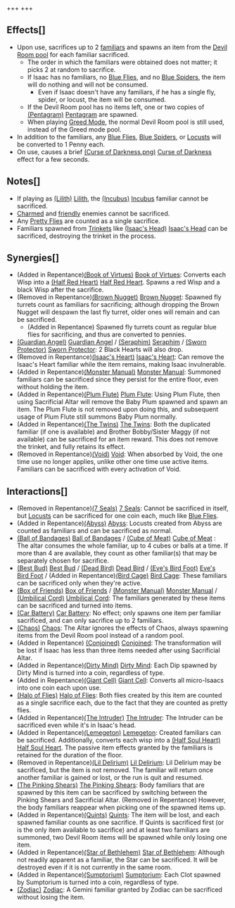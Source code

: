 +++
+++

Effects[]
---------


* Upon use, sacrifices up to 2 [familiars](/wiki/Familiar "Familiar") and spawns an item from the [Devil Room pool](/wiki/Devil_Room_(Item_Pool) "Devil Room (Item Pool)") for each familiar sacrificed.
	+ The order in which the familiars were obtained does not matter; it picks 2 at random to sacrifice.
	+ If Isaac has no familiars, no [Blue Flies](/wiki/Blue_Fly "Blue Fly"), and no [Blue Spiders](/wiki/Blue_Spider "Blue Spider"), the item will do nothing and will not be consumed.
		- Even if Isaac doesn't have any familiars, if he has a single fly, spider, or locust, the item will be consumed.
	+ If the Devil Room pool has no items left, one or two copies of [(Pentagram)](/wiki/Pentagram "Pentagram") [Pentagram](/wiki/Pentagram "Pentagram") are spawned.
	+ When playing [Greed Mode](/wiki/Greed_Mode "Greed Mode"), the normal Devil Room pool is still used, instead of the Greed mode pool.
* In addition to the familiars, any [Blue Flies](/wiki/Blue_Fly "Blue Fly"), [Blue Spiders](/wiki/Blue_Spider "Blue Spider"), or [Locusts](/wiki/Locust "Locust") will be converted to 1 Penny each.
* On use, causes a brief [(Curse of Darkness.png)](https://static.wikia.nocookie.net/bindingofisaacre_gamepedia/images/4/4f/Curse_of_Darkness.png/revision/latest?cb=20211023084927) [Curse of Darkness](/wiki/Curses "Curses") effect for a few seconds.


Notes[]
-------


* If playing as  [(Lilith)](/wiki/Lilith "Lilith") [Lilith](/wiki/Lilith "Lilith"), the [(Incubus)](/wiki/Incubus "Incubus") [Incubus](/wiki/Incubus "Incubus") familiar cannot be sacrificed.
* [Charmed](/wiki/Charm "Charm") and [friendly](/wiki/Friendly "Friendly") enemies cannot be sacrificed.
* Any [Pretty Flies](/wiki/Pretty_Fly "Pretty Fly") are counted as a single sacrifice.
* Familiars spawned from [Trinkets](/wiki/Trinkets "Trinkets") like [(Isaac's Head)](/wiki/Isaac%27s_Head "Isaac's Head") [Isaac's Head](/wiki/Isaac%27s_Head "Isaac's Head") can be sacrificed, destroying the trinket in the process.


Synergies[]
-----------


* (Added in Repentance)[(Book of Virtues)](/wiki/Book_of_Virtues "Book of Virtues") [Book of Virtues](/wiki/Book_of_Virtues "Book of Virtues"): Converts each Wisp into a [(Half Red Heart)](/wiki/Half_Red_Heart "Half Red Heart") [Half Red Heart](/wiki/Half_Red_Heart "Half Red Heart"). Spawns a red Wisp and a black Wisp after the sacrifice.
* (Removed in Repentance)[(Brown Nugget)](/wiki/Brown_Nugget "Brown Nugget") [Brown Nugget](/wiki/Brown_Nugget "Brown Nugget"): Spawned fly turrets count as familiars for sacrificing; although dropping the Brown Nugget will despawn the last fly turret, older ones will remain and can be sacrificed.
	+ (Added in Repentance) Spawned fly turrets count as regular blue flies for sacrificing, and thus are converted to pennies.
* [(Guardian Angel)](/wiki/Guardian_Angel "Guardian Angel") [Guardian Angel](/wiki/Guardian_Angel "Guardian Angel") / [(Seraphim)](/wiki/Seraphim "Seraphim") [Seraphim](/wiki/Seraphim "Seraphim") / [(Sworn Protector)](/wiki/Sworn_Protector "Sworn Protector") [Sworn Protector](/wiki/Sworn_Protector "Sworn Protector"): 2 Black Hearts will also drop.
* (Removed in Repentance)[(Isaac's Heart)](/wiki/Isaac%27s_Heart "Isaac's Heart") [Isaac's Heart](/wiki/Isaac%27s_Heart "Isaac's Heart"): Can remove the Isaac's Heart familiar while the item remains, making Isaac invulnerable.
* (Added in Repentance)[(Monster Manual)](/wiki/Monster_Manual "Monster Manual") [Monster Manual](/wiki/Monster_Manual "Monster Manual"): Summoned familiars can be sacrificed since they persist for the entire floor, even without holding the item.
* (Added in Repentance)[(Plum Flute)](/wiki/Plum_Flute "Plum Flute") [Plum Flute](/wiki/Plum_Flute "Plum Flute"): Using Plum Flute, then using Sacrificial Altar will remove the Baby Plum spawned and spawn an item. The Plum Flute is not removed upon doing this, and subsequent usage of Plum Flute still summons Baby Plum normally.
* (Added in Repentance)[(The Twins)](/wiki/The_Twins "The Twins") [The Twins](/wiki/The_Twins "The Twins"): Both the duplicated familiar (if one is available) and Brother Bobby/Sister Maggy (if not available) can be sacrificed for an item reward. This does not remove the trinket, and fully retains its effect.
* (Removed in Repentance)[(Void)](/wiki/Void "Void") [Void](/wiki/Void "Void"): When absorbed by Void, the one time use no longer applies, unlike other one time use active items. Familiars can be sacrificed with every activation of Void.


Interactions[]
--------------


* (Removed in Repentance)[(7 Seals)](/wiki/7_Seals "7 Seals") [7 Seals](/wiki/7_Seals "7 Seals"): Cannot be sacrificed in itself, but [Locusts](/wiki/Locust "Locust") can be sacrificed for one coin each, much like [Blue Flies](/wiki/Blue_Fly "Blue Fly").
* (Added in Repentance)[(Abyss)](/wiki/Abyss "Abyss") [Abyss](/wiki/Abyss "Abyss"): Locusts created from Abyss are counted as familiars and can be sacrificed as normal.
* [(Ball of Bandages)](/wiki/Ball_of_Bandages "Ball of Bandages") [Ball of Bandages](/wiki/Ball_of_Bandages "Ball of Bandages") / [(Cube of Meat)](/wiki/Cube_of_Meat "Cube of Meat") [Cube of Meat](/wiki/Cube_of_Meat "Cube of Meat") : The altar consumes the whole familiar, up to 4 cubes or balls at a time. If more than 4 are available, they count as other familiar(s) that may be separately chosen for sacrifice.
* [(Best Bud)](/wiki/Best_Bud "Best Bud") [Best Bud](/wiki/Best_Bud "Best Bud") / [(Dead Bird)](/wiki/Dead_Bird "Dead Bird") [Dead Bird](/wiki/Dead_Bird "Dead Bird") / [(Eve's Bird Foot)](/wiki/Eve%27s_Bird_Foot "Eve's Bird Foot") [Eve's Bird Foot](/wiki/Eve%27s_Bird_Foot "Eve's Bird Foot") / (Added in Repentance)[(Bird Cage)](/wiki/Bird_Cage "Bird Cage") [Bird Cage](/wiki/Bird_Cage "Bird Cage"): These familiars can be sacrificed only when they're active.
* [(Box of Friends)](/wiki/Box_of_Friends "Box of Friends") [Box of Friends](/wiki/Box_of_Friends "Box of Friends") / [(Monster Manual)](/wiki/Monster_Manual "Monster Manual") [Monster Manual](/wiki/Monster_Manual "Monster Manual") / [(Umbilical Cord)](/wiki/Umbilical_Cord "Umbilical Cord") [Umbilical Cord](/wiki/Umbilical_Cord "Umbilical Cord"): The familiars generated by these items can be sacrificed and turned into items.
* [(Car Battery)](/wiki/Car_Battery "Car Battery") [Car Battery](/wiki/Car_Battery "Car Battery"): No effect; only spawns one item per familiar sacrificed, and can only sacrifice up to 2 familiars.
* [(Chaos)](/wiki/Chaos "Chaos") [Chaos](/wiki/Chaos "Chaos"): The Altar ignores the effects of Chaos, always spawning items from the Devil Room pool instead of a random pool.
* (Added in Repentance) [(Conjoined)](/wiki/Conjoined "Conjoined") [Conjoined](/wiki/Conjoined "Conjoined"): The transformation will be lost if Isaac has less than three items needed after using Sacrificial Altar.
* (Added in Repentance)[(Dirty Mind)](/wiki/Dirty_Mind "Dirty Mind") [Dirty Mind](/wiki/Dirty_Mind "Dirty Mind"): Each Dip spawned by Dirty Mind is turned into a coin, regardless of type.
* (Added in Repentance)[(Giant Cell)](/wiki/Giant_Cell "Giant Cell") [Giant Cell](/wiki/Giant_Cell "Giant Cell"): Converts all micro-Isaacs into one coin each upon use.
* [(Halo of Flies)](/wiki/Halo_of_Flies "Halo of Flies") [Halo of Flies](/wiki/Halo_of_Flies "Halo of Flies"): Both flies created by this item are counted as a single sacrifice each, due to the fact that they are counted as pretty flies.
* (Added in Repentance)[(The Intruder)](/wiki/The_Intruder "The Intruder") [The Intruder](/wiki/The_Intruder "The Intruder"): The Intruder can be sacrificed even while it's in Isaac's head.
* (Added in Repentance)[(Lemegeton)](/wiki/Lemegeton "Lemegeton") [Lemegeton](/wiki/Lemegeton "Lemegeton"): Created familiars can be sacrificed. Additionally, converts each wisp into a [(Half Soul Heart)](/wiki/Half_Soul_Heart "Half Soul Heart") [Half Soul Heart](/wiki/Half_Soul_Heart "Half Soul Heart"). The passive item effects granted by the familiars is retained for the duration of the floor.
* (Removed in Repentance)[(Lil Delirium)](/wiki/Lil_Delirium "Lil Delirium") [Lil Delirium](/wiki/Lil_Delirium "Lil Delirium"): Lil Delirium may be sacrificed, but the item is not removed. The familiar will return once another familiar is gained or lost, or the run is quit and resumed.
* [(The Pinking Shears)](/wiki/The_Pinking_Shears "The Pinking Shears") [The Pinking Shears](/wiki/The_Pinking_Shears "The Pinking Shears"): Body familiars that are spawned by this item can be sacrificed by switching between the Pinking Shears and Sacrificial Altar. (Removed in Repentance) However, the body familiars reappear when picking one of the spawned items up.
* (Added in Repentance)[(Quints)](/wiki/Quints "Quints") [Quints](/wiki/Quints "Quints"): The item will be lost, and each spawned familiar counts as one sacrifice. If Quints is sacrificed first (or is the only item available to sacrifice) and at least two familiars are summoned, two Devil Room items will be spawned while only losing one item.
* (Added in Repentance)[(Star of Bethlehem)](/wiki/Star_of_Bethlehem "Star of Bethlehem") [Star of Bethlehem](/wiki/Star_of_Bethlehem "Star of Bethlehem"): Although not readily apparent as a familiar, the Star can be sacrificed. It will be destroyed even if it is not currently in the same room.
* (Added in Repentance)[(Sumptorium)](/wiki/Sumptorium "Sumptorium") [Sumptorium](/wiki/Sumptorium "Sumptorium"): Each Clot spawned by Sumptorium is turned into a coin, regardless of type.
* [(Zodiac)](/wiki/Zodiac "Zodiac") [Zodiac](/wiki/Zodiac "Zodiac"): A Gemini familiar granted by Zodiac can be sacrificed without losing the item.


